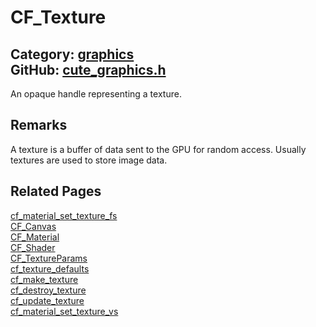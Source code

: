 [](../header.md ':include')

# CF_Texture

Category: [graphics](https://github.com/RandyGaul/cute_framework/blob/master/docs/api_reference?id=graphics)  
GitHub: [cute_graphics.h](https://github.com/RandyGaul/cute_framework/blob/master/include/cute_graphics.h)  
---

An opaque handle representing a texture.

## Remarks

A texture is a buffer of data sent to the GPU for random access. Usually textures are used to store image data.

## Related Pages

[cf_material_set_texture_fs](https://github.com/RandyGaul/cute_framework/blob/master/docs/graphics/cf_material_set_texture_fs.md)  
[CF_Canvas](https://github.com/RandyGaul/cute_framework/blob/master/docs/graphics/cf_canvas.md)  
[CF_Material](https://github.com/RandyGaul/cute_framework/blob/master/docs/graphics/cf_material.md)  
[CF_Shader](https://github.com/RandyGaul/cute_framework/blob/master/docs/graphics/cf_shader.md)  
[CF_TextureParams](https://github.com/RandyGaul/cute_framework/blob/master/docs/graphics/cf_textureparams.md)  
[cf_texture_defaults](https://github.com/RandyGaul/cute_framework/blob/master/docs/graphics/cf_texture_defaults.md)  
[cf_make_texture](https://github.com/RandyGaul/cute_framework/blob/master/docs/graphics/cf_make_texture.md)  
[cf_destroy_texture](https://github.com/RandyGaul/cute_framework/blob/master/docs/graphics/cf_destroy_texture.md)  
[cf_update_texture](https://github.com/RandyGaul/cute_framework/blob/master/docs/graphics/cf_update_texture.md)  
[cf_material_set_texture_vs](https://github.com/RandyGaul/cute_framework/blob/master/docs/graphics/cf_material_set_texture_vs.md)  

